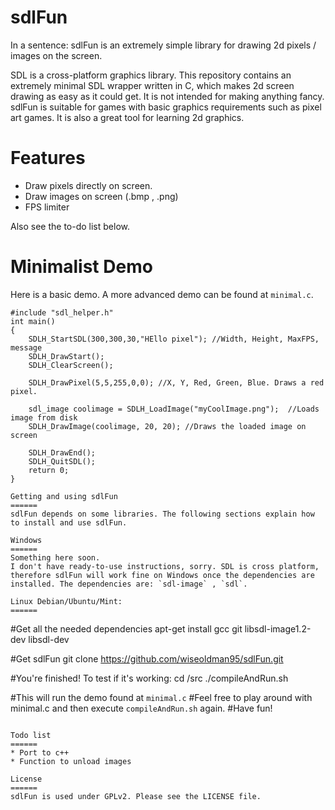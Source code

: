 sdlFun
======
In a sentence: sdlFun is an extremely simple library for drawing 2d pixels / images on the screen.

SDL is a cross-platform graphics library. This repository contains an extremely minimal SDL wrapper written in C, which makes 2d screen drawing as easy as it could get. It is not intended for making anything fancy. sdlFun is suitable for games with basic graphics requirements such as pixel art games. It is also a great tool for learning 2d graphics.

Features
======
* Draw pixels directly on screen.
* Draw images on screen (.bmp , .png) 
* FPS limiter

Also see the to-do list below.

Minimalist Demo
======
Here is a basic demo. A more advanced demo can be found at `minimal.c`.

```
#include "sdl_helper.h"
int main()
{
	SDLH_StartSDL(300,300,30,"HEllo pixel"); //Width, Height, MaxFPS, message
	SDLH_DrawStart();
	SDLH_ClearScreen();

	SDLH_DrawPixel(5,5,255,0,0); //X, Y, Red, Green, Blue. Draws a red pixel.

	sdl_image coolimage = SDLH_LoadImage("myCoolImage.png");  //Loads image from disk
	SDLH_DrawImage(coolimage, 20, 20); //Draws the loaded image on screen

	SDLH_DrawEnd();
	SDLH_QuitSDL();
	return 0;
}

Getting and using sdlFun
======
sdlFun depends on some libraries. The following sections explain how to install and use sdlFun.

Windows
======
Something here soon.
I don't have ready-to-use instructions, sorry. SDL is cross platform, therefore sdlFun will work fine on Windows once the dependencies are installed. The dependencies are: `sdl-image` , `sdl`.

Linux Debian/Ubuntu/Mint:
======
```
#Get all the needed dependencies
apt-get install gcc git libsdl-image1.2-dev libsdl-dev

#Get sdlFun
git clone https://github.com/wiseoldman95/sdlFun.git 

#You're finished! To test if it's working:
cd <YourSdlFun directory>/src
./compileAndRun.sh

#This will run the demo found at `minimal.c`
#Feel free to play around with minimal.c and then execute `compileAndRun.sh` again.
#Have fun!
```

Todo list
======
* Port to c++
* Function to unload images

License
======
sdlFun is used under GPLv2. Please see the LICENSE file.


